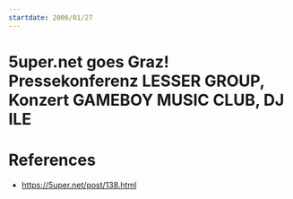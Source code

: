```yaml
---
startdate: 2006/01/27
---
```

# 5uper.net goes Graz! Pressekonferenz LESSER GROUP, Konzert GAMEBOY MUSIC CLUB, DJ ILE

# References
* https://5uper.net/post/138.html
